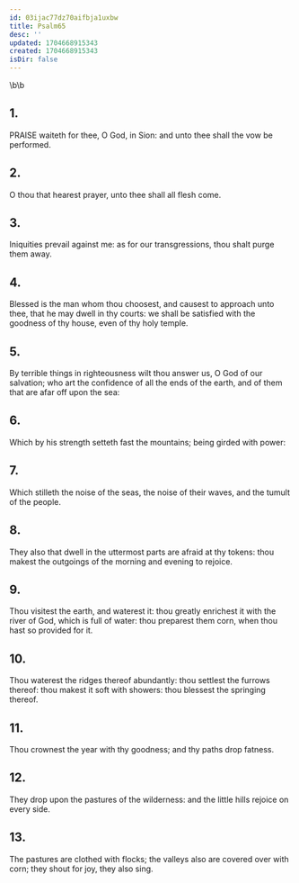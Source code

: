 ```yaml
---
id: 03ijac77dz70aifbja1uxbw
title: Psalm65
desc: ''
updated: 1704668915343
created: 1704668915343
isDir: false
---
```

\b\b
## 1.
PRAISE waiteth for thee, O God, in Sion: and unto thee shall the vow be performed.
## 2.
O thou that hearest prayer, unto thee shall all flesh come.
## 3.
Iniquities prevail against me: as for our transgressions, thou shalt purge them away.
## 4.
Blessed is the man whom thou choosest, and causest to approach unto thee, that he may dwell in thy courts: we shall be satisfied with the goodness of thy house, even of thy holy temple.
## 5.
By terrible things in righteousness wilt thou answer us, O God of our salvation; who art the confidence of all the ends of the earth, and of them that are afar off upon the sea:
## 6.
Which by his strength setteth fast the mountains; being girded with power:
## 7.
Which stilleth the noise of the seas, the noise of their waves, and the tumult of the people.
## 8.
They also that dwell in the uttermost parts are afraid at thy tokens: thou makest the outgoings of the morning and evening to rejoice.
## 9.
Thou visitest the earth, and waterest it: thou greatly enrichest it with the river of God, which is full of water: thou preparest them corn, when thou hast so provided for it.
## 10.
Thou waterest the ridges thereof abundantly: thou settlest the furrows thereof: thou makest it soft with showers: thou blessest the springing thereof.
## 11.
Thou crownest the year with thy goodness; and thy paths drop fatness.
## 12.
They drop upon the pastures of the wilderness: and the little hills rejoice on every side.
## 13.
The pastures are clothed with flocks; the valleys also are covered over with corn; they shout for joy, they also sing.
